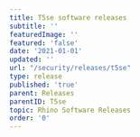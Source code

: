 ```yaml
---
title: T5se software releases
subtitle: ''
featuredImage: ''
featured: 'false'
date: '2021-01-01'
updated: ''
url: "/security/releases/t5se"
type: release
published: 'true'
parent: Releases
parentID: T5se
topic: Rhino Software Releases
order: '0'
---
```

